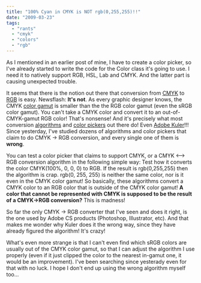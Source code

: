 ```yaml
---
title: "100% Cyan in CMYK is NOT rgb(0,255,255)!!"
date: "2009-03-23"
tags:
  - "rants"
  - "cmyk"
  - "colors"
  - "rgb"
---
```


As I mentioned in an earlier post of mine, I have to create a color picker, so I've already started to write the code for the Color class it's going to use. I need it to natively support RGB, HSL, Lab and CMYK. And the latter part is causing unexpected trouble.

It seems that there is the notion out there that conversion from [CMYK](http://en.wikipedia.org/wiki/CMYK_color_model) to [RGB](http://en.wikipedia.org/wiki/RGB) is easy. Newsflash: **It's not**. As every graphic designer knows, the CMYK [color gamut](http://en.wikipedia.org/wiki/Color_gamut) is smaller than the the RGB color gamut (even the sRGB color gamut). You can't take a CMYK color and convert it to an out-of-CMYK-gamut RGB color! That's nonsense! And it's precisely what most conversion [algorithms](http://www.easyrgb.com/index.php?X=MATH&H=14#text14) and [color pickers](http://www.colourlovers.com/copaso/ColorPaletteSoftware) out there do! Even [Adobe Kuler](http://kuler.adobe.com)!!! Since yesterday, I've studied dozens of algorithms and color pickers that claim to do CMYK -> RGB conversion, and every single one of them is **wrong**.

You can test a color picker that claims to support CMYK, or a CMYK <--> RGB conversion algorithm in the following simple way: Test how it converts the color CMYK(100%, 0, 0, 0) to RGB. If the result is rgb(0,255,255) then the algorithm is crap. rgb(0, 255, 255) is neither the same color, nor is it even in the CMYK color gamut! So basically, these algorithms convert a CMYK color to an RGB color that is outside of the CMYK color gamut! **A color that cannot be represented with CMYK is supposed to be the result of a CMYK->RGB conversion?** This is madness!

So far the only CMYK -> RGB converter that I've seen and does it right, is the one used by Adobe CS products (Photoshop, Illustrator, etc). And that makes me wonder why Kuler does it the wrong way, since they have already figured the algorithm! It's crazy!

What's even more strange is that I can't even find which sRGB colors are usually out of the CMYK color gamut, so that I can adjust the algorithm I use properly (even if it just clipped the color to the nearest in-gamut one, it would be an improvement). I've been searching since yesterady even for that with no luck. I hope I don't end up using the wrong algorithm myself too...
